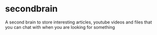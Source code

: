 # secondbrain
 A second brain to store interesting articles, youtube videos and files that you can chat with when you are looking for something
